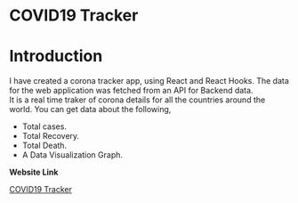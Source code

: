 # COVID19 Tracker

# Introduction 

I have created a corona tracker app, using React and React Hooks. The data for the web application was fetched from an API for Backend data. </br>
It is a real time traker of corona details for all the countries around the world. You can get data about the following, </br>

- Total cases.
- Total Recovery.
- Total Death.
- A Data Visualization Graph.

**Website Link**

[COVID19 Tracker](https://hiteshsaai.github.io/covid19_corona_tracker/)
